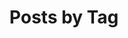 ---
title: "Posts by Tag"
permalink: /tags/
layout: tags
author_profile: true

sidebar_main: true

---